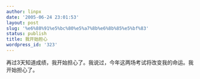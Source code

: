 ```yaml
---
author: linpx
date: '2005-06-24 23:01:53'
layout: post
slug: '%e6%88%91%e5%bc%80%e5%a7%8b%e6%8b%85%e5%bf%83'
status: publish
title: 我开始担心
wordpress_id: '323'
---
```


再过3天知道成绩，我开始担心了。我说过，今年这两场考试将改变我的命运。我开始担心了。

